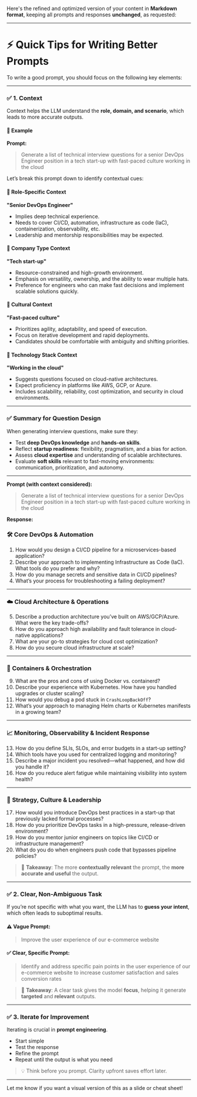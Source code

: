 Here's the refined and optimized version of your content in **Markdown format**, keeping all prompts and responses **unchanged**, as requested:

---

# ⚡ Quick Tips for Writing Better Prompts

To write a good prompt, you should focus on the following key elements:

---

### ✅ 1. **Context**
Context helps the LLM understand the **role, domain, and scenario**, which leads to more accurate outputs.

#### 📌 Example

**Prompt:**
> Generate a list of technical interview questions for a senior DevOps Engineer position in a tech start-up with fast-paced culture working in the cloud

Let’s break this prompt down to identify contextual cues:

#### 🔹 **Role-Specific Context**
**"Senior DevOps Engineer"**
- Implies deep technical experience.
- Needs to cover CI/CD, automation, infrastructure as code (IaC), containerization, observability, etc.
- Leadership and mentorship responsibilities may be expected.

#### 🔹 **Company Type Context**
**"Tech start-up"**
- Resource-constrained and high-growth environment.
- Emphasis on versatility, ownership, and the ability to wear multiple hats.
- Preference for engineers who can make fast decisions and implement scalable solutions quickly.

#### 🔹 **Cultural Context**
**"Fast-paced culture"**
- Prioritizes agility, adaptability, and speed of execution.
- Focus on iterative development and rapid deployments.
- Candidates should be comfortable with ambiguity and shifting priorities.

#### 🔹 **Technology Stack Context**
**"Working in the cloud"**
- Suggests questions focused on cloud-native architectures.
- Expect proficiency in platforms like AWS, GCP, or Azure.
- Includes scalability, reliability, cost optimization, and security in cloud environments.

---

### ✅ **Summary for Question Design**
When generating interview questions, make sure they:
- Test **deep DevOps knowledge** and **hands-on skills**.
- Reflect **startup readiness**: flexibility, pragmatism, and a bias for action.
- Assess **cloud expertise** and understanding of scalable architectures.
- Evaluate **soft skills** relevant to fast-moving environments: communication, prioritization, and autonomy.

---

**Prompt (with context considered):**  
> Generate a list of technical interview questions for a senior DevOps Engineer position in a tech start-up with fast-paced culture working in the cloud

**Response:**

### 🛠️ **Core DevOps & Automation**
1. How would you design a CI/CD pipeline for a microservices-based application?  
2. Describe your approach to implementing Infrastructure as Code (IaC). What tools do you prefer and why?  
3. How do you manage secrets and sensitive data in CI/CD pipelines?  
4. What’s your process for troubleshooting a failing deployment?  

---

### ☁️ **Cloud Architecture & Operations**
5. Describe a production architecture you’ve built on AWS/GCP/Azure. What were the key trade-offs?  
6. How do you approach high availability and fault tolerance in cloud-native applications?  
7. What are your go-to strategies for cloud cost optimization?  
8. How do you secure cloud infrastructure at scale?  

---

### 🐳 **Containers & Orchestration**
9. What are the pros and cons of using Docker vs. containerd?  
10. Describe your experience with Kubernetes. How have you handled upgrades or cluster scaling?  
11. How would you debug a pod stuck in `CrashLoopBackOff`?  
12. What’s your approach to managing Helm charts or Kubernetes manifests in a growing team?  

---

### 📈 **Monitoring, Observability & Incident Response**
13. How do you define SLIs, SLOs, and error budgets in a start-up setting?  
14. Which tools have you used for centralized logging and monitoring?  
15. Describe a major incident you resolved—what happened, and how did you handle it?  
16. How do you reduce alert fatigue while maintaining visibility into system health?  

---

### 🧠 **Strategy, Culture & Leadership**
17. How would you introduce DevOps best practices in a start-up that previously lacked formal processes?  
18. How do you prioritize DevOps tasks in a high-pressure, release-driven environment?  
19. How do you mentor junior engineers on topics like CI/CD or infrastructure management?  
20. What do you do when engineers push code that bypasses pipeline policies?  

> 📝 **Takeaway**: The more **contextually relevant** the prompt, the **more accurate and useful** the output.

---

### ✅ 2. **Clear, Non-Ambiguous Task**

If you’re not specific with what you want, the LLM has to **guess your intent**, which often leads to suboptimal results.

#### ⚠️ Vague Prompt:
> Improve the user experience of our e-commerce website

#### ✅ Clear, Specific Prompt:
> Identify and address specific pain points in the user experience of our e-commerce website to increase customer satisfaction and sales conversion rates

> 📝 **Takeaway**: A clear task gives the model **focus**, helping it generate **targeted** and **relevant** outputs.

---

### ✅ 3. **Iterate for Improvement**

Iterating is crucial in **prompt engineering**.

- Start simple  
- Test the response  
- Refine the prompt  
- Repeat until the output is what you need  

> 💡 Think before you prompt. Clarity upfront saves effort later.

---

Let me know if you want a visual version of this as a slide or cheat sheet!